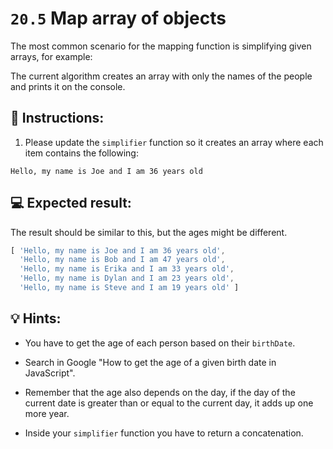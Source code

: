 # `20.5` Map array of objects

The most common scenario for the mapping function is simplifying given arrays, for example:

The current algorithm creates an array with only the names of the people and prints it on the console.

## 📝 Instructions:

1. Please update the `simplifier` function so it creates an array where each item contains the following:

```text
Hello, my name is Joe and I am 36 years old
```

## 💻 Expected result:

The result should be similar to this, but the ages might be different.

```js
[ 'Hello, my name is Joe and I am 36 years old',
  'Hello, my name is Bob and I am 47 years old',
  'Hello, my name is Erika and I am 33 years old',
  'Hello, my name is Dylan and I am 23 years old',
  'Hello, my name is Steve and I am 19 years old' ]
```

## 💡 Hints:

+ You have to get the age of each person based on their `birthDate`. 

+ Search in Google "How to get the age of a given birth date in JavaScript".

+ Remember that the age also depends on the day, if the day of the current date is greater than or equal to the current day, it adds up one more year.

+ Inside your `simplifier` function you have to return a concatenation.
